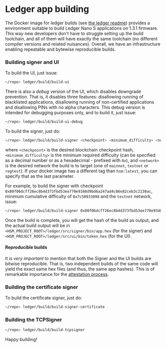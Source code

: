 # Ledger app building

The Docker image for ledger builds (see [the ledger readme](../README.md)) provides a environment suitable to build Ledger Nano S applications on 1.3.1 firmware. This way new developers don't have to struggle setting up the build toolchain, and all of them will have exactly the same toolchain (no different compiler versions and related nuisances). Overall, we have an infrastructure enabling repeatable and bytewise reproducible builds.

### Building signer and UI

To build the UI, just issue:

```bash
~/repo> ledger/build/build-ui
```

There is also a *debug* version of the UI, which disables downgrade prevention. That is, it disables three features: disallowing running of blacklisted applications, disallowing running of non-certified applications and disallowing PINs with no alpha characters. This debug version is intended for debugging purposes only, and to build it, just issue:

```bash
~/repo> ledger/build/build-ui-debug
```

To build the signer, just do:

```bash
~/repo> ledger/build/build-signer <checkpoint> <minimum_difficulty> <network> [<docker_image>]
```

where `<checkpoint>` is the desired blockchain checkpoint hash, `<minimum_difficulty>` is the minimum required difficulty (can be specified as a decimal number or as a hexadecimal - prefixed with `0x`), and `<network>` is the desired network the build is to target (one of `mainnet`, `testnet` or `regtest`). If your docker image has a different tag than `hsm:latest`, you can specify that as the last parameter.

For example, to build the signer with checkpoint `0x00f06dcff26ec8b4d373fbd53ee770e9348d9bd6a247ad4c86e82ceb3c2130ac`, minimum cumulative difficulty of `0x7c50933098` and the `testnet` network, issue:

```bash
~/repo> ledger/build/build-signer 0x00f06dcff26ec8b4d373fbd53ee770e9348d9bd6a247ad4c86e82ceb3c2130ac 0x7c50933098 testnet
```

Once the build is complete, you will get the hash of the build as output, and the actual build output will be in `<HSM_PROJECT_ROOT>/ledger/src/signer/bin/app.hex` (for the signer) and `<HSM_PROJECT_ROOT>/ledger/src/ui/bin/token.hex` (for the UI).

#### Reproducible builds

It is *very important* to mention that both the Signer and the UI builds are bitwise reproducible. That is, two independent builds of the same code will yield the exact same hex files (and thus, the same app hashes). This is of remarkable importance for the [attestation process](../../docs/attestation.md).

### Building the certificate signer

To build the certificate signer, just do:

```bash
~/repo> ledger/build/build-signer-certificate
```

### Building the TCPSigner

```bash
~/repo> ledger/build/build-tcpsigner
```

Happy building!
